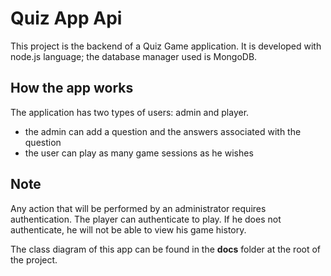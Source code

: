 # Quiz App Api

This project is the backend of a Quiz Game application.
It is developed with node.js language; the database manager used is MongoDB.

## How the app works

The application has two types of users: admin and player.

* the admin can add a question and the answers associated with the question
* the user can play as many game sessions as he wishes

## Note

Any action that will be performed by an administrator requires authentication.
The player can authenticate to play. If he does not authenticate, he will not be able to view his game history.

The class diagram of this app can be found in the **docs** folder at the root of the project.
